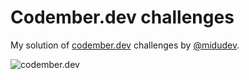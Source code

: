 # Codember.dev challenges

My solution of [codember.dev](https://codember.dev/) challenges by [@midudev](https://github.com/midudev).

![codember.dev](https://user-images.githubusercontent.com/78381898/201253554-276086ac-7c28-43d6-a9cc-f2e7d80e4ab2.png)
